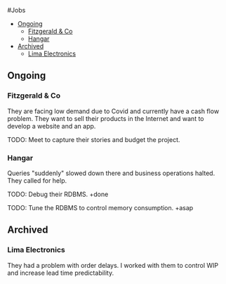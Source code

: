 #Jobs

<!-- TOC GFM -->

* [Ongoing](#ongoing)
    * [Fitzgerald & Co](#fitzgerald--co)
    * [Hangar](#hangar)
* [Archived](#archived)
    * [Lima Electronics](#lima-electronics)

<!-- /TOC -->

## Ongoing
### Fitzgerald & Co
They are facing low demand due to Covid and currently have a cash flow problem. They want to sell their products in the Internet and want to develop a website and an app.

TODO: Meet to capture their stories and budget the project.

### Hangar
Queries "suddenly" slowed down there and business operations halted. They called for help.

TODO: Debug their RDBMS. +done

TODO: Tune the RDBMS to control memory consumption. +asap

## Archived
### Lima Electronics
They had a problem with order delays. I worked with them to control WIP and increase lead time predictability.

